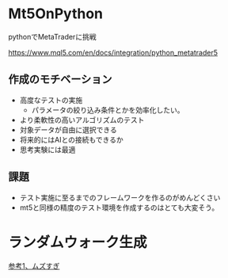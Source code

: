 # Mt5OnPython


pythonでMetaTraderに挑戦

https://www.mql5.com/en/docs/integration/python_metatrader5



## 作成のモチベーション

+ 高度なテストの実施
  + パラメータの絞り込み条件とかを効率化したい。
+ より柔軟性の高いアルゴリズムのテスト
+ 対象データが自由に選択できる
+ 将来的にはAIとの接続もできるか
+ 思考実験には最適


## 課題

+ テスト実施に至るまでのフレームワークを作るのがめんどくさい
+ mt5と同様の精度のテスト環境を作成するのはとても大変そう。

# ランダムウォーク生成

[参考1、ムズすぎ](https://www.zenginkyo.or.jp/fileadmin/res/news/news250722_7.pdf)

